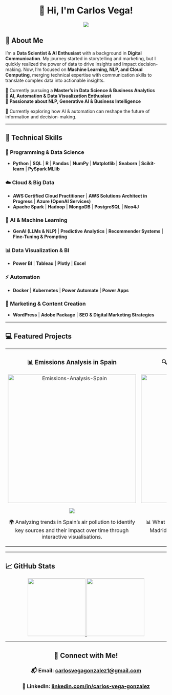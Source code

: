 <div align="center">
<h1 align="center">👋 Hi, I'm Carlos Vega!</h1>
<img src="https://i.imgur.com/Jvd2dN1.png">
</div>

## 🚀 About Me  

I’m a **Data Scientist & AI Enthusiast** with a background in **Digital Communication**. My journey started in storytelling and marketing, but I quickly realized the power of data to drive insights and impact decision-making. Now, I’m focused on **Machine Learning, NLP, and Cloud Computing**, merging technical expertise with communication skills to translate complex data into actionable insights.

🔹 Currently pursuing a **Master’s in Data Science & Business Analytics**  
🔹 **AI, Automation & Data Visualization Enthusiast**  
🔹 **Passionate about NLP, Generative AI & Business Intelligence**  

📍 Currently exploring how AI & automation can reshape the future of information and decision-making.

---

## 🔧 Technical Skills  

### **📌 Programming & Data Science**  
- **Python** | **SQL** | **R** | **Pandas** | **NumPy** | **Matplotlib** | **Seaborn** | **Scikit-learn** | **PySpark MLlib**  

### **☁️ Cloud & Big Data**  
- **AWS Certified Cloud Practitioner** | **AWS Solutions Architect in Progress** | **Azure (OpenAI Services)**
- **Apache Spark** | **Hadoop** | **MongoDB** | **PostgreSQL** | **Neo4J**  

### **🤖 AI & Machine Learning**  
- **GenAI (LLMs & NLP)** | **Predictive Analytics** | **Recommender Systems** | **Fine-Tuning & Prompting**  

### **📊 Data Visualization & BI**  
- **Power BI** | **Tableau** | **Plotly** | **Excel**  

### **⚡ Automation**  
- **Docker** | **Kubernetes** | **Power Automate** | **Power Apps**  

### **🎯 Marketing & Content Creation**  
- **WordPress** | **Adobe Package** | **SEO & Digital Marketing Strategies**  

---

## 💻 Featured Projects  

<table>
<tr>
<td width="50%">
<h3 align="center">📊 Emissions Analysis in Spain</h3>
<div align="center">
<a href="https://github.com/carlosvegag1/Emissions-Analysis-Spain" target="_blank"><img src="https://i.imgur.com/Af3c50M.png" width="400" alt="Emissions-Analysis-Spain"></a>
<p>
<a href="https://github.com/carlosvegag1/Emissions-Analysis-Spain" target="_blank">
<img src="https://img.shields.io/badge/Code-GitHub-ffde59?style=for-the-badge&logo=github&logoColor=white">
</a>
</p>
<p>🌍 Analyzing trends in Spain’s air pollution to identify key sources and their impact over time through interactive visualisations.</p>
</div>
</td>

<td width="50%">
<h3 align="center">🔍 Traffic Accidents in Madrid</h3>
<div align="center">
<a href="https://github.com/carlosvegag1/accidents-analysis-madrid/tree/main" target="_blank"><img src="https://i.imgur.com/Zbrp2U1.png" width="400" alt="AI & Automation"></a>
<p>
<a href="https://github.com/carlosvegag1/Accidents-Analysis-Madrid/tree/main" target="_blank">
<img src="https://img.shields.io/badge/Code-GitHub-d62900?style=for-the-badge&logo=github&logoColor=white">
</a>
</p>
<p>📊 What are the most dangerous hours to drive in Madrid? How do weather conditions influence accidents? 
</p>
</div>
</td>
</tr>
</table>

---

## 📈 GitHub Stats  

<p align="center">
<a href="https://github.com/carlosvegag1">
  <img height="180em" src="https://github-readme-stats-eight-theta.vercel.app/api?username=carlosvegag1&show_icons=true&theme=algolia&include_all_commits=true&count_private=true"/>
  <img height="180em" src="https://github-readme-stats-eight-theta.vercel.app/api/top-langs/?username=carlosvegag1&layout=compact&langs_count=8&theme=algolia"/>
</a>
</p>

---

<div align="center">
<h2 align="center">🔗 Connect with Me!</h2>
<h3 align="center">📬 Email: <a href="mailto:carlosvegagonzalez1@gmail.com">carlosvegagonzalez1@gmail.com</a></h3>
<h3 align="center">🔗 LinkedIn: <a href="https://www.linkedin.com/in/carlos-vega-gonzalez">linkedin.com/in/carlos-vega-gonzalez</a></h3>
</div>
</div>
</div>
